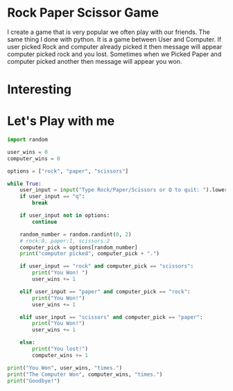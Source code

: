 # Rock Paper Scissor Game

I create a game that is very popular we often play with our friends. The same thing I done with python. It is a game between User and Computer.
If user picked Rock and computer already picked it then message will appear computer picked rock and you lost. Sometimes when we Picked Paper and computer picked another
then message will appear you won. 

# Interesting

# Let's Play with me

```python
import random

user_wins = 0
computer_wins = 0

options = ["rock", "paper", "scissors"]

while True:
    user_input = input("Type Rock/Paper/Scissors or Q to quit: ").lower()
    if user_input == "q":
        break

    if user_input not in options:
        continue

    random_number = random.randint(0, 2)
    # rock:0, paper:1, scissors:2
    computer_pick = options[random_number]
    print("computer picked", computer_pick + ".")

    if user_input == "rock" and computer_pick == "scissors":
        print("You Won! ")
        user_wins += 1

    elif user_input == "paper" and computer_pick == "rock":
        print("You Won!")
        user_wins += 1

    elif user_input == "scissors" and computer_pick == "paper":
        print("You Won!")
        user_wins += 1

    else:
        print("You lost!")
        computer_wins += 1

print("You Won", user_wins, "times.")
print("The Computer Won", computer_wins, "times.")
print("Goodbye!")
```
